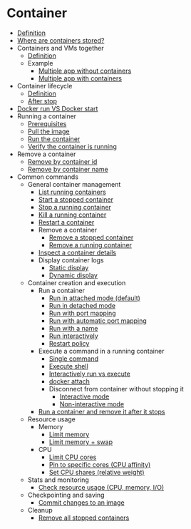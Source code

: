# Container


- [Definition](definition/definition.md)
- [Where are containers stored?](where-stored/where_stored.md)
- Containers and VMs together
    - [Definition](together/definition/definition.md)
    - Example
        - [Multiple app without containers](together/example/without-container/without_container.md)
        - [Multiple app with containers](together/example/with-container/with_container.md)
- Container lifecycle
    - [Definition](lifecycle/definition/definition.md)
    - [After stop](lifecycle/after-stop/after_stop.md)
- [Docker run VS Docker start](run-vs-start/run_vs_start.md)
- Running a container
    - [Prerequisites](running/prerequisite/prerequisite.md)
    - [Pull the image](running/image-pull/image_pull.md)
    - [Run the container](running/run/run.md)
    - [Verify the container is running](running/verify/verify.md)
- Remove a container
    - [Remove by container id](remove/by-id/by_id.md)
    - [Remove by container name](remove/by-name/by_name.md)
- Common commands
    - General container management
        - [List running containers](common-command/general/list-running/list_running.md)
        - [Start a stopped container](common-command/general/start-stopped/start_stopped.md)
        - [Stop a running container](common-command/general/stop-running/stop_running.md)
        - [Kill a running container](common-command/general/kill-container/kill_container.md)
        - [Restart a container](common-command/general/restart/restart.md)
        - Remove a container
            - [Remove a stopped container](common-command/general/remove/stopped/stopped.md)
            - [Remove a running container](common-command/general/remove/running/running.md)
        - [Inspect a container details](common-command/general/inspect/inspect.md)
        - Display container logs
            - [Static display](common-command/general/display/static/static.md)
            - [Dynamic display](common-command/general/display/dynamic/dynamic.md)
    - Container creation and execution
        - Run a container
            - [Run in attached mode (default)](common-command/creation-execution/run/attached-mode/attached_mode.md)
            - [Run in detached mode](common-command/creation-execution/run/detached-mode/detached_mode.md)
            - [Run with port mapping](common-command/creation-execution/run/port-mapping/port_mapping.md)
            - [Run with automatic port mapping](common-command/creation-execution/run/auto-port/auto_port.md)
            - [Run with a name](common-command/creation-execution/run/with-name/with_name.md)
            - [Run interactively](common-command/creation-execution/run/interactively/interactively.md)
            - [Restart policy](common-command/creation-execution/run/restart/restart.md)
        - Execute a command in a running container
            - [Single command](common-command/creation-execution/in-running/single/single.md)
            - [Execute shell](common-command/creation-execution/in-running/shell/shell.md)
            - [Interactively run vs execute](common-command/creation-execution/in-running/run-vs-execute/run_vs_execute.md)
            - [docker attach](common-command/creation-execution/in-running/attach/attach.md)
            - Disconnect from container without stopping it
              - [Interactive mode](common-command/creation-execution/in-running/disconnect/interactive/interactive.md)
              - [Non-interactive mode](common-command/creation-execution/in-running/disconnect/non-interactive/non_interactive.md)
        - [Run a container and remove it after it stops](common-command/creation-execution/run-remove/run_remove.md)
    - Resource usage
      - Memory
        - [Limit memory](common-command/resource/memory/only-memory/only_memory.md)
        - [Limit memory + swap](common-command/resource/memory/swap/swap.md)
      - CPU
        - [Limit CPU cores](common-command/resource/cpu/core/core.md)
        - [Pin to specific cores (CPU affinity)](common-command/resource/cpu/pin-core/pin_core.md)
        - [Set CPU shares (relative weight)](common-command/resource/cpu/cpu-share/cpu_share.md)
    - Stats and monitoring
        - [Check resource usage (CPU, memory, I/O)](common-command/monitoring/check-resource/check_resource.md)
    - Checkpointing and saving
        - [Commit changes to an image](common-command/checkpointing/commit/commit.md)
    - Cleanup
        - [Remove all stopped containers](common-command/cleanup/remove-stopped/remove_stopped.md)
